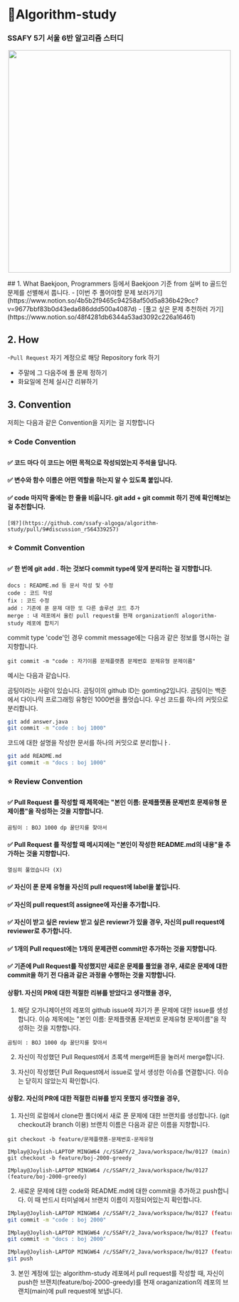 # 💛Algorithm-study
### SSAFY 5기 서울 6반 알고리즘 스터디
<p align=center>
<img src="https://cdn.uc.assets.prezly.com/2619a11f-0441-48af-8784-36dc8e204bcf/-/resize/1200x/-/format/auto/" height=500>
</p>
## 1. What
Baekjoon, Programmers 등에서 Baekjoon 기준 from 실버 to 골드인 문제를 선별해서 풉니다. 
- [이번 주 풀어야할 문제 보러가기](https://www.notion.so/4b5b2f9465c94258af50d5a836b429cc?v=9677bbf83b0d43eda686ddd500a4087d)
- [풀고 싶은 문제 추천하러 가기](https://www.notion.so/48f4281db6344a53ad3092c226a16461)

## 2.  How
-`Pull Request` 자기 계정으로 해당 Repository fork 하기
- 주말에 그 다음주에 풀 문제 정하기
- 화요일에 전체 실시간 리뷰하기

## 3. Convention
저희는 다음과 같은 Convention을 지키는 걸 지향합니다

### ⭐ Code Convention
#### ✅ 코드 마다 이 코드는 **어떤 목적**으로 작성되었는지 주석을 답니다.
#### ✅ 변수와 함수 이름은 어떤 역할을 하는지 알 수 있도록 붙입니다.
#### ✅ code 마지막 줄에는 한 줄을 비웁니다. git add + git commit 하기 전에 확인해보는 걸 추천합니다.
    
    [왜?](https://github.com/ssafy-algoga/algorithm-study/pull/9#discussion_r564339257)

### ⭐ Commit Convention
#### ✅ 한 번에 git add . 하는 것보다 commit type에 맞게 분리하는 걸 지향합니다.
```
docs : README.md 등 문서 작성 및 수정
code : 코드 작성
fix : 코드 수정
add : 기존에 푼 문제 대한 또 다른 솔루션 코드 추가
merge : 내 레포에서 올린 pull request를 현재 organization의 alogorithm-study 레포에 합치기
```
commit type 'code'인 경우 commit message에는 다음과 같은 정보를 명시하는 걸 지향합니다.
```
git commit -m "code : 자기이름 문제플랫폼 문제번호 문제유형 문제이름"  
```
예시는 다음과 같습니다.

곰팅이라는 사람이 있습니다. 곰팅이의 github ID는 gomting2입니다. 곰팅이는 백준에서 다이나믹 프로그래밍 유형인 1000번을 풀엇습니다.
우선 코드를 하나의 커밋으로 분리합니다.
```bash
git add answer.java
git commit -m "code : boj 1000"
```
코드에 대한 설명을 작성한 문서를 하나의 커밋으로 분리합니ㅏ. 
```bash
git add README.md
git commit -m "docs : boj 1000"
```

### ⭐ Review Convention
#### ✅ Pull Request 를 작성할 때 제목에는 "본인 이름: 문제플랫폼 문제번호 문제유형 문제이름"을 작성하는 것을 지향합니다.
```
곰팅이 : BOJ 1000 dp 꿀단지를 찾아서
```
#### ✅ Pull Request 를 작성할 때 메시지에는 "본인이 작성한 README.md의 내용"을 추가하는 것을 지향합니다.
```
열심히 풀었습니다 (X)
```
#### ✅ 자신이 푼 문제 유형을 자신의 pull request에 label을 붙입니다.

#### ✅ 자신의 pull request의 assignee에 자신을 추가합니다.

#### ✅ 자신이 받고 싶은 review 받고 싶은 reviewr가 있을 경우, 자신의 pull request에 reviewer로 추가합니다.

#### ✅ 1개의 Pull request에는 1개의 문제관련 commit만 추가하는 것을 지향합니다. 

#### ✅ 기존에 Pull Request를 작성했지만 새로운 문제를 풀었을 경우, 새로운 문제에 대한 commit을 하기 전 다음과 같은 과정을 수행하는 것을 지향합니다.
#### 상황1. 자신의 PR에 대한 적절한 리뷰를 받았다고 생각했을 경우,
1. 해당 오가니제이션의 레포의 github issue에 자기가 푼 문제에 대한 issue를 생성합니다. 이슈 제목에는 "본인 이름: 문제플랫폼 문제번호 문제유형 문제이름"을 작성하는 것을 지향합니다.
```
곰팅이 : BOJ 1000 dp 꿀단지를 찾아서
```
2. 자신이 작성했던 Pull Request에서 초록색 merge버튼을 눌러서 merge합니다.

3. 자신이 작성했던 Pull Request에서 issue로 앞서 생성한 이슈를 연결합니다. 이슈는 닫히지 않았는지 확인합니다.

#### 상황2. 자신의 PR에 대한 적절한 리뷰를 받지 못했지 생각했을 경우,
1. 자신의 로컬에서 clone한 폴더에서 새로 푼 문제에 대한 브랜치를 생성합니다. (git checkout과 branch 이용)
브랜치 이름은 다음과 같은 이름을 지향합니다.
```
git checkout -b feature/문제플랫폼-문제번호-문제유형

IMplay@Joylish-LAPTOP MINGW64 /c/SSAFY/2_Java/workspace/hw/0127 (main)
git checkout -b feature/boj-2000-greedy

IMplay@Joylish-LAPTOP MINGW64 /c/SSAFY/2_Java/workspace/hw/0127 (feature/boj-2000-greedy)

```
2. 새로운 문제에 대한 code와 README.md에 대한 commit을 추가하고 push합니다. 이 때 반드시 터미널에서 브랜치 이름이 지정되어있는지 확인합니다.
```bash
IMplay@Joylish-LAPTOP MINGW64 /c/SSAFY/2_Java/workspace/hw/0127 (feature/boj-2000-greedy)
git commit -m "code : boj 2000"

IMplay@Joylish-LAPTOP MINGW64 /c/SSAFY/2_Java/workspace/hw/0127 (feature/boj-2000-greedy)
git commit -m "docs : boj 2000"

IMplay@Joylish-LAPTOP MINGW64 /c/SSAFY/2_Java/workspace/hw/0127 (feature/boj-2000-greedy)
git push
```
3. 본인 계정에 있는 algorithm-study 레포에서 pull request를 작성할 때, 자신이 push한 브랜치(feature/boj-2000-greedy)를 현재 oraganization의 레포의 브랜치(main)에 pull request에 보냅니다.

















